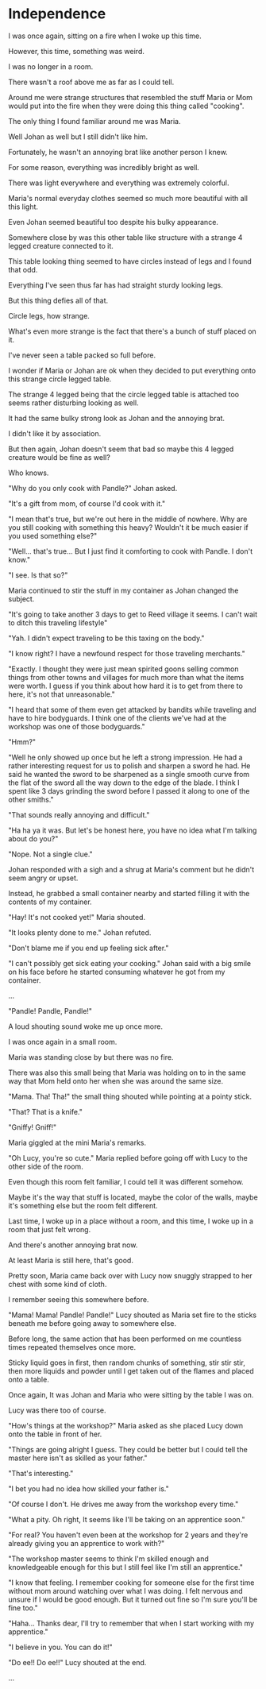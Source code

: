 # **Independence**

I was once again, sitting on a fire when I woke up this time.

However, this time, something was weird.

I was no longer in a room.

There wasn't a roof above me as far as I could tell.

Around me were strange structures that resembled the stuff Maria or Mom would put into the fire when they were doing this thing called "cooking".

The only thing I found familiar around me was Maria.

Well Johan as well but I still didn't like him.

Fortunately, he wasn't an annoying brat like another person I knew.

For some reason, everything was incredibly bright as well.

There was light everywhere and everything was extremely colorful.

Maria's normal everyday clothes seemed so much more beautiful with all this light.

Even Johan seemed beautiful too despite his bulky appearance.

Somewhere close by was this other table like structure with a strange 4 legged creature connected to it.

This table looking thing seemed to have circles instead of legs and I found that odd.

Everything I've seen thus far has had straight sturdy looking legs.

But this thing defies all of that.

Circle legs, how strange.

What's even more strange is the fact that there's a bunch of stuff placed on it.

I've never seen a table packed so full before.

I wonder if Maria or Johan are ok when they decided to put everything onto this strange circle legged table.

The strange 4 legged being that the circle legged table is attached too seems rather disturbing looking as well.

It had the same bulky strong look as Johan and the annoying brat.

I didn't like it by association.

But then again, Johan doesn't seem that bad so maybe this 4 legged creature would be fine as well?

Who knows.

"Why do you only cook with Pandle?" Johan asked.

"It's a gift from mom, of course I'd cook with it."

"I mean that's true, but we're out here in the middle of nowhere. Why are you still cooking with something this heavy? Wouldn't it be much easier if you used something else?"

"Well... that's true... But I just find it comforting to cook with Pandle. I don't know."

"I see. Is that so?"

Maria continued to stir the stuff in my container as Johan changed the subject.

"It's going to take another 3 days to get to Reed village it seems. I can't wait to ditch this traveling lifestyle"

"Yah. I didn't expect traveling to be this taxing on the body."

"I know right? I have a newfound respect for those traveling merchants."

"Exactly. I thought they were just mean spirited goons selling common things from other towns and villages for much more than what the items were worth. I guess if you think about how hard it is to get from there to here, it's not that unreasonable."

"I heard that some of them even get attacked by bandits while traveling and have to hire bodyguards. I think one of the clients we've had at the workshop was one of those bodyguards."

"Hmm?"

"Well he only showed up once but he left a strong impression. He had a rather interesting request for us to polish and sharpen a sword he had. He said he wanted the sword to be sharpened as a single smooth curve from the flat of the sword all the way down to the edge of the blade. I think I spent like 3 days grinding the sword before I passed it along to one of the other smiths."

"That sounds really annoying and difficult."

"Ha ha ya it was. But let's be honest here, you have no idea what I'm talking about do you?"

"Nope. Not a single clue."

Johan responded with a sigh and a shrug at Maria's comment but he didn't seem angry or upset.

Instead, he grabbed a small container nearby and started filling it with the contents of my container.

"Hay! It's not cooked yet!" Maria shouted.

"It looks plenty done to me." Johan refuted.

"Don't blame me if you end up feeling sick after."

"I can't possibly get sick eating your cooking." Johan said with a big smile on his face before he started consuming whatever he got from my container.

...

"Pandle! Pandle, Pandle!"

A loud shouting sound woke me up once more.

I was once again in a small room.

Maria was standing close by but there was no fire.

There was also this small being that Maria was holding on to in the same way that Mom held onto her when she was around the same size.

"Mama. Tha! Tha!" the small thing shouted while pointing at a pointy stick.

"That? That is a knife."

"Gniffy! Gniff!"

Maria giggled at the mini Maria's remarks.

"Oh Lucy, you're so cute." Maria replied before going off with Lucy to the other side of the room.

Even though this room felt familiar, I could tell it was different somehow.

Maybe it's the way that stuff is located, maybe the color of the walls, maybe it's something else but the room felt different.

Last time, I woke up in a place without a room, and this time, I woke up in a room that just felt wrong.

And there's another annoying brat now.

At least Maria is still here, that's good.

Pretty soon, Maria came back over with Lucy now snuggly strapped to her chest with some kind of cloth.

I remember seeing this somewhere before.

"Mama! Mama! Pandle! Pandle!" Lucy shouted as Maria set fire to the sticks beneath me before going away to somewhere else.

Before long, the same action that has been performed on me countless times repeated themselves once more.

Sticky liquid goes in first, then random chunks of something, stir stir stir, then more liquids and powder until I get taken out of the flames and placed onto a table.

Once again, It was Johan and Maria who were sitting by the table I was on.

Lucy was there too of course.

"How's things at the workshop?" Maria asked as she placed Lucy down onto the table in front of her.

"Things are going alright I guess. They could be better but I could tell the master here isn't as skilled as your father."

"That's interesting."

"I bet you had no idea how skilled your father is."

"Of course I don't. He drives me away from the workshop every time."

"What a pity. Oh right, It seems like I'll be taking on an apprentice soon."

"For real? You haven't even been at the workshop for 2 years and they're already giving you an apprentice to work with?"

"The workshop master seems to think I'm skilled enough and knowledgeable enough for this but I still feel like I'm still an apprentice."

"I know that feeling. I remember cooking for someone else for the first time without mom around watching over what I was doing. I felt nervous and unsure if I would be good enough. But it turned out fine so I'm sure you'll be fine too."

"Haha... Thanks dear, I'll try to remember that when I start working with my apprentice."

"I believe in you. You can do it!"

"Do ee!! Do ee!!" Lucy shouted at the end.

...